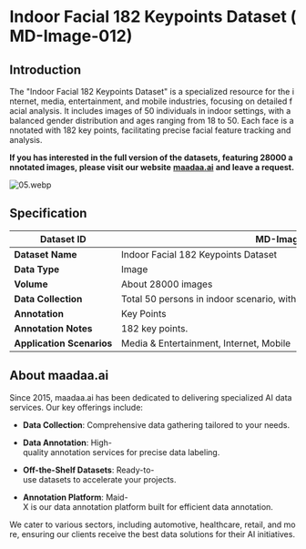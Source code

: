 # Indoor Facial 182 Keypoints Dataset (MD-Image-012)

## Introduction

The "Indoor Facial 182 Keypoints Dataset" is a specialized resource for the internet, media, entertainment, and mobile industries, focusing on detailed facial analysis. It includes images of 50 individuals in indoor settings, with a balanced gender distribution and ages ranging from 18 to 50. Each face is annotated with 182 key points, facilitating precise facial feature tracking and analysis.

**If you has interested in the full version of the datasets, featuring 28000 annotated images, please visit our website** [**maadaa.ai**](maadaa.ai) **and leave a request.** 

![05.webp](https://alidocs.oss-cn-zhangjiakou.aliyuncs.com/res/1X3lE6jXevwgnJbv/img/c0b28de1-989a-498d-b922-f59969eac8a2.webp)

## Specification

|  **Dataset ID**  |  MD-Image-012  |
| --- | --- |
|  **Dataset Name**  |  Indoor Facial 182 Keypoints Dataset  |
|  **Data Type**  |  Image  |
|  **Volume**  |  About 28000 images  |
|  **Data Collection**  |  Total 50 persons in indoor scenario, with balanced agender, age from 18 to 50.  |
|  **Annotation**  |  Key Points  |
|  **Annotation Notes**  |  182 key points.  |
|  **Application Scenarios**  |  Media & Entertainment, Internet, Mobile  |

## About maadaa.ai

Since 2015, maadaa.ai has been dedicated to delivering specialized AI data services. Our key offerings include:

*   **Data Collection**: Comprehensive data gathering tailored to your needs.
    
*   **Data Annotation**: High-quality annotation services for precise data labeling.
    
*   **Off-the-Shelf Datasets**: Ready-to-use datasets to accelerate your projects.
    
*   **Annotation Platform**: Maid-X is our data annotation platform built for efficient data annotation.
    

We cater to various sectors, including automotive, healthcare, retail, and more, ensuring our clients receive the best data solutions for their AI initiatives.
